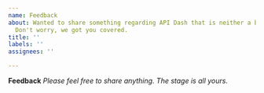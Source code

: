 ```yaml
---
name: Feedback
about: Wanted to share something regarding API Dash that is neither a bug nor a feature.
  Don't worry, we got you covered.
title: ''
labels: ''
assignees: ''

---
```


**Feedback**
_Please feel free to share anything. The stage is all yours._
